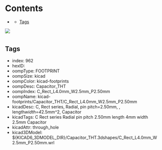 



Contents
========

* [](#)
	* [Tags](#tags)
  
![][im]
# 

## Tags

- index: 962
- hexID: 
- oompType: FOOTPRINT
- oompSize: kicad
- oompColor: kicad-footprints
- oompDesc: Capacitor_THT
- oompIndex: C_Rect_L4.0mm_W2.5mm_P2.50mm
- oompName: kicad-footprints/Capacitor_THT/C_Rect_L4.0mm_W2.5mm_P2.50mm
- kicadDesc: C, Rect series, Radial, pin pitch=2.50mm, , length*width=4*2.5mm^2, Capacitor
- kicadTags: C Rect series Radial pin pitch 2.50mm  length 4mm width 2.5mm Capacitor
- kicadAttr: through_hole
- kicad3DModel: ${KICAD6_3DMODEL_DIR}/Capacitor_THT.3dshapes/C_Rect_L4.0mm_W2.5mm_P2.50mm.wrl



[im]: image.png
